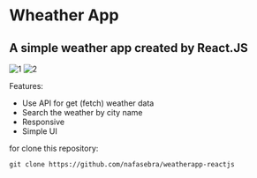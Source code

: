 # Wheather App
## A simple weather app created by React.JS
![1](https://user-images.githubusercontent.com/74317517/123924062-d665fb80-d99e-11eb-9447-0491fdd6d8cd.PNG)
![2](https://user-images.githubusercontent.com/74317517/123923412-31e3b980-d99e-11eb-8013-7fe111ee6039.PNG)

Features: 
 - Use API for get (fetch) weather data
 - Search the weather by city name
 - Responsive
 - Simple UI

for clone this repository: 
```
git clone https://github.com/nafasebra/weatherapp-reactjs
```
